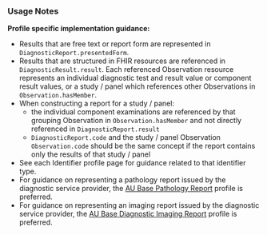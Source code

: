 ### Usage Notes

**Profile specific implementation guidance:**
- Results that are free text or report form are represented in `DiagnosticReport.presentedForm`.
- Results that are structured in FHIR resources are referenced in `DiagnosticResult.result`. Each referenced Observation resource represents an individual diagnostic test and result value or component result values, or a study / panel which references other Observations in `Observation.hasMember`.
- When constructing a report for a study / panel:
  - the individual component examinations are referenced by that grouping Observation in `Observation.hasMember` and not directly referenced in `DiagnosticReport.result`
  - `DiagnosticReport.code` and the study / panel Observation `Observation.code` should be the same concept if the report contains only the results of that study / panel
- See each Identifier profile page for guidance related to that identifier type.
- For guidance on representing a pathology report issued by the diagnostic service provider, the [AU Base Pathology Report](StructureDefinition-au-pathologyreport.html) profile is preferred.
- For guidance on representing an imaging report issued by the diagnostic service provider, the [AU Base Diagnostic Imaging Report](StructureDefinition-au-imagingreport.html) profile is preferred.